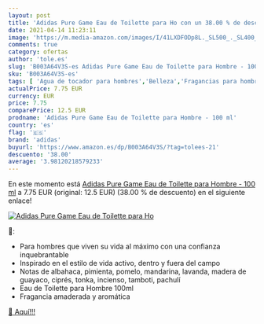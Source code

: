 ```yaml
---
layout: post
title: 'Adidas Pure Game Eau de Toilette para Ho con un 38.00 % de descuento'
date: 2021-04-14 11:23:11
image: 'https://m.media-amazon.com/images/I/41LXDFODp8L._SL500_._SL400_.jpg'
comments: true
category: ofertas
author: 'tole.es'
slug: 'B003A64V3S-es Adidas Pure Game Eau de Toilette para Hombre - 100 ml'
sku: 'B003A64V3S-es'
tags: [ 'Agua de tocador para hombres','Belleza','Fragancias para hombres','Perfumes y fragancias','adidas','de','eau','toilette', ]
actualPrice: 7.75 EUR
currency: EUR
price: 7.75
comparePrice: 12.5 EUR
prodname: 'Adidas Pure Game Eau de Toilette para Hombre - 100 ml'
country: 'es'
flag: '🇪🇸'
brand: 'adidas'
buyurl: 'https://www.amazon.es/dp/B003A64V3S/?tag=tolees-21'
descuento: '38.00'
average: '3.98120218579233'
---
```


En este momento está [Adidas Pure Game Eau de Toilette para Hombre - 100 ml](https://www.amazon.es/dp/B003A64V3S/?tag=tolees-21) a 7.75 EUR (original: 12.5 EUR) (38.00 %  de descuento) en el siguiente enlace!

[![Adidas Pure Game Eau de Toilette para Ho](https://m.media-amazon.com/images/I/41LXDFODp8L._SL500_._SL400_.jpg)](https://www.amazon.es/dp/B003A64V3S/?tag=tolees-21)

🔎:

- Para hombres que viven su vida al máximo con una confianza inquebrantable
- Inspirado en el estilo de vida activo, dentro y fuera del campo
- Notas de albahaca, pimienta, pomelo, mandarina, lavanda, madera de guayaco, ciprés, tonka, incienso, tamboti, pachulí
- Eau de Toilette para Hombre 100ml
- Fragancia amaderada y aromática

[🛒 Aquí!!!](https://www.amazon.es/dp/B003A64V3S/?tag=tolees-21)
